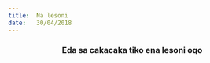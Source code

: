 ```yaml
---
title:  Na lesoni
date:   30/04/2018
---
```


### <center>Eda sa cakacaka tiko ena lesoni oqo</center>